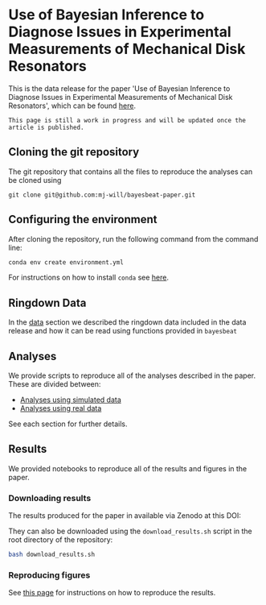 # Use of Bayesian Inference to Diagnose Issues in Experimental Measurements of Mechanical Disk Resonators

This is the data release for the paper 'Use of Bayesian Inference to Diagnose Issues in Experimental Measurements of Mechanical Disk Resonators', which can be found [here](https://dcc.ligo.org/LIGO-P2500204).


```{admonition} Work in progress
This page is still a work in progress and will be updated once the article is published.
```

## Cloning the git repository

The git repository that contains all the files to reproduce the analyses can 
be cloned using

```
git clone git@github.com:mj-will/bayesbeat-paper.git
```

## Configuring the environment

After cloning the repository, run the following command from the command line:

```bash
conda env create environment.yml
```
For instructions on how to install `conda` see [here](https://docs.conda.io/projects/conda/en/latest/user-guide/install/index.html).

## Ringdown Data

In the [data](../data/README.md) section we described the ringdown data included in the data release and how it can be read using
functions provided in `bayesbeat`

## Analyses

We provide scripts to reproduce all of the analyses described in the paper. These are divided between:

- [Analyses using simulated data](../analysis/simulated_data/README.md)
- [Analyses using real data](../analysis/gens_data/README.md)

See each section for further details.

## Results

We provided notebooks to reproduce all of the results and figures in the paper.

### Downloading results

The results produced for the paper in available via Zenodo at this DOI:

They can also be downloaded using the `download_results.sh` script in the root directory of the repository:

```bash
bash download_results.sh
```

### Reproducing figures

See [this page](../plotting/README.md) for instructions on how to reproduce the
results.